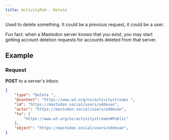 ```yaml
---
title: ActivityPub - Delete
---
```


Used to delete something. It could be a previous request, it could be a user.

Fun fact: when a Mastodon server knows that you exist, you may start getting account deletion requests for accounts
deleted from that server.

## Example

### Request

**POST** to a server's inbox:

```json
{
	"type": "Delete ",
	"@context": "https://www.w3.org/ns/activitystreams ",
	"id": "https://mastodon.social/users/oddevan",
	"actor": "https://mastodon.social/users/oddevan",
	"to": [
		"https://www.w3.org/ns/activitystreams#Public"
	],
	"object": "https://mastodon.social/users/oddevan",
}
```